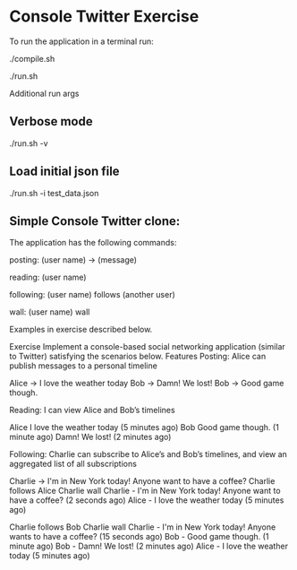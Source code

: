 # Console Twitter Exercise

To run the application in a terminal run:

./compile.sh

./run.sh

Additional run args

## Verbose mode

./run.sh -v

## Load initial json file

./run.sh -i test_data.json

## Simple Console Twitter clone:

The application has the following commands:

posting: (user name) -> (message)

reading: (user name)

following: (user name) follows (another user)

wall: (user name) wall

Examples in exercise described below.

Exercise
Implement a console-based social networking application (similar to Twitter) satisfying the scenarios below.
Features
Posting: Alice can publish messages to a personal timeline

Alice -> I love the weather today
Bob -> Damn! We lost!
Bob -> Good game though.

Reading: I can view Alice and Bob’s timelines

Alice
I love the weather today (5 minutes ago)
Bob
Good game though. (1 minute ago)
Damn! We lost! (2 minutes ago)

Following: Charlie can subscribe to Alice’s and Bob’s timelines, and view an aggregated list of all subscriptions

Charlie -> I'm in New York today! Anyone want to have a coffee?
Charlie follows Alice
Charlie wall
Charlie - I'm in New York today! Anyone want to have a coffee? (2 seconds ago)
Alice - I love the weather today (5 minutes ago)

Charlie follows Bob
Charlie wall
Charlie - I'm in New York today! Anyone wants to have a coffee? (15 seconds ago)
Bob - Good game though. (1 minute ago)
Bob - Damn! We lost! (2 minutes ago)
Alice - I love the weather today (5 minutes ago)
